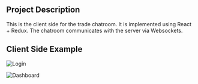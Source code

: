 ## Project Description

This is the client side for the trade chatroom. It is implemented using React + Redux. The chatroom communicates with the server via Websockets.

## Client Side Example
![Login](https://images2.imgbox.com/7a/2e/ggUMixTP_o.png "Login")

![Dashboard](https://images2.imgbox.com/2b/03/ZCCn0lm0_o.png "Chatroom dashboard")

